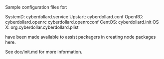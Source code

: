 Sample configuration files for:

SystemD: cyberdollard.service
Upstart: cyberdollard.conf
OpenRC:  cyberdollard.openrc
         cyberdollard.openrcconf
CentOS:  cyberdollard.init
OS X:    org.cyberdollar.cyberdollard.plist

have been made available to assist packagers in creating node packages here.

See doc/init.md for more information.
